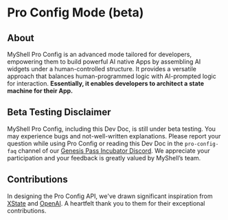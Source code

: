# Pro Config Mode (beta)

## About

MyShell Pro Config is an advanced mode tailored for developers, empowering them to build powerful AI native Apps by assembling AI widgets under a human-controlled structure. It provides a versatile approach that balances human-programmed logic with AI-prompted logic for interaction. **Essentially, it enables developers to architect a state machine for their App.**

## Beta Testing Disclaimer

MyShell Pro Config, including this Dev Doc, is still under beta testing. You may experience bugs and not-well-written explanations. Please report your question while using Pro Config or reading this Dev Doc in the `pro-config-faq` channel of our [Genesis Pass Incubator Discord](https://discord.com/channels/1203914940587577364/1217025818790727750). We appreciate your participation and your feedback is greatly valued by MyShell’s team.

## Contributions

In designing the Pro Config API, we've drawn significant inspiration from [XState](https://xstate.js.org/docs/) and [OpenAI](https://platform.openai.com/overview). A heartfelt thank you to them for their exceptional contributions.